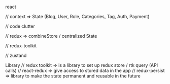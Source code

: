 react

// context => State (Blog, User, Role, Categories, Tag, Auth, Payment)

// code clutter

// redux
=> combineStore / centralized State

// redux-toolkit

// zustand

Library
// redux toolkit => is a library to set up redux store / rtk query (API calls)
// react-redux => give access to stored data in the app
// redux-persist => library to make the state permanent and reusable in the future
